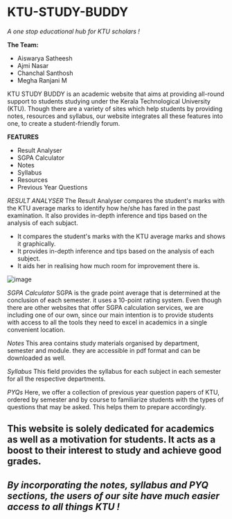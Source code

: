 # KTU-STUDY-BUDDY
*A one stop educational hub for KTU scholars !*

**The Team:** 
- Aiswarya Satheesh
- Ajmi Nasar
- Chanchal Santhosh
- Megha Ranjani M

KTU STUDY BUDDY is an academic website that aims at providing all-round support to students studying under the Kerala Technological University (KTU). Though there are a variety of sites which help students by providing notes, resources and syllabus, our website integrates all these features into one, to create a student-friendly forum.

**FEATURES**
- Result Analyser 
- SGPA Calculator
- Notes
- Syllabus
- Resources
- Previous Year Questions

*RESULT ANALYSER* 
The Result Analyser compares the student's marks with the KTU average marks to identify how he/she has fared in the past examination. It also provides in-depth inference and tips based on the analysis of each subjact.

+ It compares the student's marks with the KTU average marks and shows it graphically.
+ It provides in-depth inference and tips based on the analysis of each subject. 
+ It aids her in realising how much room for improvement there is.


![image](https://user-images.githubusercontent.com/126707783/222901087-c277bc2f-90d7-4a93-9024-674882aa867c.png)

*SGPA Calculator*
SGPA is the grade point average that is determined at the conclusion of each semester. it uses a 10-point rating system. Even though there are other websites that offer SGPA calculation services, we are including one of our own, since our main intention is to provide students with access to all the tools they need to 
excel in academics in a single convenient location.

*Notes*
This area contains study materials organised by department, semester and module. they are accessible in pdf format and can be downloaded as well.

*Syllabus*
This field provides the syllabus for each subject in each semester for all the respective departments.

*PYQs*
Here, we offer a collection of previous year question papers of KTU, ordered by semester and by course to familiarize students with the types of questions that may be asked. This helps them to prepare accordingly.

## This website is solely dedicated for academics as well as a motivation for students. It acts as a boost to their interest to study and achieve good grades.


## *By incorporating the **notes**, **syllabus** and **PYQ** sections, the users of our site have much easier access to all things KTU !*

